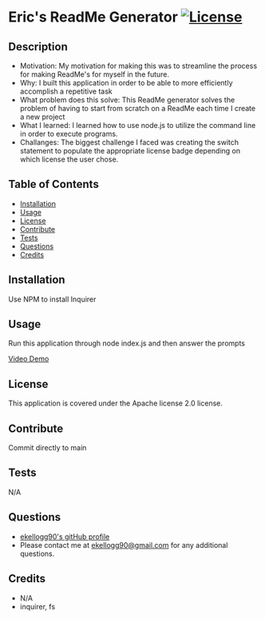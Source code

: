 # Eric's ReadMe Generator                                                                                                                      [![License](https://img.shields.io/badge/License-Apache_2.0-blue.svg)](https://opensource.org/licenses/Apache-2.0)
    
## Description
- Motivation: My motivation for making this was to streamline the process for making ReadMe's for myself in the future.
- Why: I built this application in order to be able to more efficiently accomplish a repetitive task
- What problem does this solve: This ReadMe generator solves the problem of having to start from scratch on a ReadMe each time I create a new project
- What I learned: I learned how to use node.js to utilize the command line in order to execute programs.
- Challanges: The biggest challenge I faced was creating the switch statement to populate the appropriate license badge depending on which license the user chose.

## Table of Contents
- [Installation](#Installation)
- [Usage](#Usage) 
- [License](#License) 
- [Contribute](#Contribute) 
- [Tests](#Tests) 
- [Questions](#Questions) 
- [Credits](#Credits) 

## Installation
Use NPM to install Inquirer

## Usage
Run this application through node index.js and then answer the prompts

[Video Demo]([https://app.screencastify.com/v2/manage/videos/8ccHibixyLdNtso849gs](https://drive.google.com/file/d/1YUfRObOvQW9jv_9RPnHsBShE5YrUJEKK/view?usp=sharing))

## License
This application is covered under the Apache license 2.0 license.

## Contribute
Commit directly to main

## Tests
N/A

## Questions
- [ekellogg90's gitHub profile](https://github.com/ekellogg90)
- Please contact me at <a href="mailto:ekellogg90@gmail.com">ekellogg90@gmail.com</a> for any additional questions.

## Credits
- N/A
- inquirer, fs
